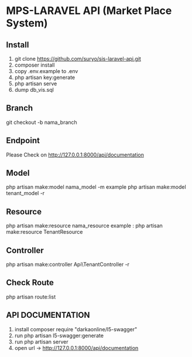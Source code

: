 # MPS-LARAVEL API (Market Place System)
## Install

1. git clone https://github.com/suryo/sis-laravel-api.git
2. composer install
3. copy .env.example to .env
4. php artisan key:generate
5. php artisan serve
6. dump db_vis.sql

## Branch
git checkout -b nama_branch

## Endpoint
Please Check on http://127.0.0.1:8000/api/documentation

## Model

php artisan make:model nama_model -m
example
php artisan make:model tenant_model -r 

## Resource

php artisan make:resource nama_resource
example :
php artisan make:resource TenantResource

## Controller
php artisan make:controller Api\TenantController -r 

## Check Route
php artisan route:list

## API DOCUMENTATION
1. install composer require "darkaonline/l5-swagger"
2. run php artisan l5-swagger:generate
3. run php artisan server
4. open url -> http://127.0.0.1:8000/api/documentation

